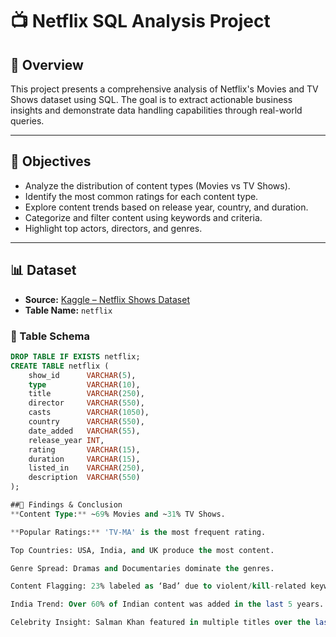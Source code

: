 # 📺 Netflix SQL Analysis Project

## 🧾 Overview
This project presents a comprehensive analysis of Netflix's Movies and TV Shows dataset using SQL. The goal is to extract actionable business insights and demonstrate data handling capabilities through real-world queries.

---

## 🎯 Objectives

- Analyze the distribution of content types (Movies vs TV Shows).
- Identify the most common ratings for each content type.
- Explore content trends based on release year, country, and duration.
- Categorize and filter content using keywords and criteria.
- Highlight top actors, directors, and genres.

---

## 📊 Dataset

- **Source:** [Kaggle – Netflix Shows Dataset](https://www.kaggle.com/datasets/shivamb/netflix-shows)
- **Table Name:** `netflix`

### 📁 Table Schema

```sql
DROP TABLE IF EXISTS netflix;
CREATE TABLE netflix (
    show_id      VARCHAR(5),
    type         VARCHAR(10),
    title        VARCHAR(250),
    director     VARCHAR(550),
    casts        VARCHAR(1050),
    country      VARCHAR(550),
    date_added   VARCHAR(55),
    release_year INT,
    rating       VARCHAR(15),
    duration     VARCHAR(15),
    listed_in    VARCHAR(250),
    description  VARCHAR(550)
);

##📌 Findings & Conclusion
**Content Type:** ~69% Movies and ~31% TV Shows.

**Popular Ratings:** 'TV-MA' is the most frequent rating.

Top Countries: USA, India, and UK produce the most content.

Genre Spread: Dramas and Documentaries dominate the genres.

Content Flagging: 23% labeled as ‘Bad’ due to violent/kill-related keywords.

India Trend: Over 60% of Indian content was added in the last 5 years.

Celebrity Insight: Salman Khan featured in multiple titles over the last decade.
